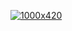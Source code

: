 [![1000x420](https://user-images.githubusercontent.com/63864738/92416494-1af97f80-f15e-11ea-8337-ad068035635d.gif "Xiaoshan")](https://github.com/fxshan)


<!--
**fxshan/fxshan** is a ✨ _special_ ✨ repository because its `README.md` (this file) appears on your GitHub profile.

Here are some ideas to get you started:

- 🔭 I’m currently working on ...
- 🌱 I’m currently learning ...
- 👯 I’m looking to collaborate on ...
- 🤔 I’m looking for help with ...
- 💬 Ask me about ...
- 📫 How to reach me: ...
- 😄 Pronouns: ...
- ⚡ Fun fact: ...
-->
